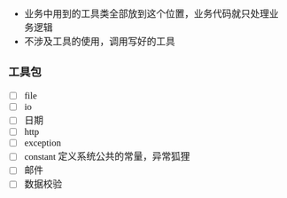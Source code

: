 <span  style="font-family: Simsun,serif; font-size: 17px; ">

- 业务中用到的工具类全部放到这个位置，业务代码就只处理业务逻辑
- 不涉及工具的使用，调用写好的工具

### 工具包

- [ ] file
- [ ] io
- [ ] 日期
- [ ] http
- [ ] exception
- [ ] constant 定义系统公共的常量，异常狐狸
- [ ] 邮件
- [ ] 数据校验

</span>